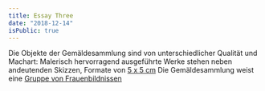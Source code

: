 ```yaml
---
title: Essay Three
date: "2018-12-14"
isPublic: true
---
```

Die Objekte der Gemäldesammlung sind von unterschiedlicher Qualität und Machart: Malerisch hervorragend ausgeführte Werke stehen neben andeutenden Skizzen, Formate von [5 x 5 cm](item/463) Die Gemäldesammlung weist eine [Gruppe von Frauenbildnissen](set/31735)
